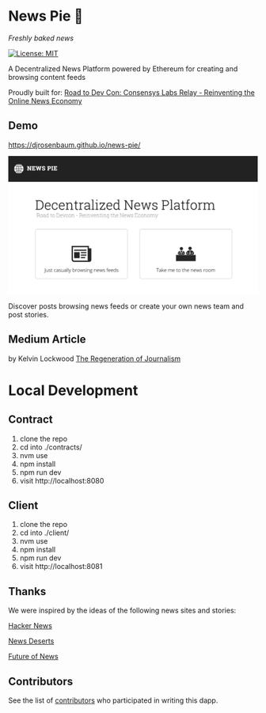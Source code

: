 # News Pie 🥧
_Freshly baked news_

[![License: MIT](https://img.shields.io/badge/License-MIT-yellow.svg)](https://opensource.org/licenses/MIT)

A Decentralized News Platform powered by Ethereum for creating and browsing content feeds


Proudly built for: [Road to Dev Con: Consensys Labs Relay - Reinventing the Online News Economy](https://gitcoin.co/issue/ConsenSys/Road-To-Devcon-Relay/2/3482)

## Demo
https://djrosenbaum.github.io/news-pie/

<a href="https://djrosenbaum.github.io/news-pie/"><img src="./splash.png" title="screenshot" width=600/></a>

Discover posts browsing news feeds or create your own news team and post stories.

## Medium Article
by Kelvin Lockwood [The Regeneration of Journalism](https://medium.com/@kelvinlockwood/the-regeneration-of-journalism-e44528335d42)


# Local Development 

## Contract
1. clone the repo
2. cd into ./contracts/
3. nvm use
4. npm install
5. npm run dev
6. visit http://localhost:8080

## Client
1. clone the repo
2. cd into ./client/
3. nvm use
4. npm install
5. npm run dev
6. visit http://localhost:8081

## Thanks
We were inspired by the ideas of the following news sites and stories:

[Hacker News](https://news.ycombinator.com/)

[News Deserts](https://www.cjr.org/local_news/american-news-deserts-donuts-local.php)

[Future of News](https://www.bbc.co.uk/mediacentre/latestnews/2015/future-of-news)

## Contributors
See the list of [contributors](https://github.com/djrosenbaum/news-pie/contributors) who participated in writing this dapp.